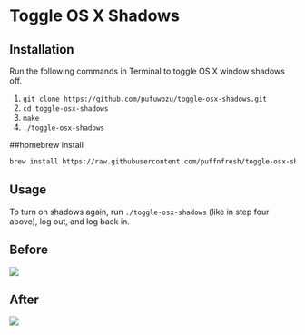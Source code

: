 # Toggle OS X Shadows

## Installation
Run the following commands in Terminal to toggle OS X window shadows off.

1. `git clone https://github.com/pufuwozu/toggle-osx-shadows.git`
2. `cd toggle-osx-shadows`
3. `make`
4. `./toggle-osx-shadows`

##homebrew install
```sh
brew install https://raw.githubusercontent.com/puffnfresh/toggle-osx-shadows/master/homebrew/toggle-osx-shadows.rb
```

## Usage
To turn on shadows again, run `./toggle-osx-shadows` (like in step four above), log out, and log back in.

## Before

![](http://brianmckenna.org/files/toggle-osx-shadows-before.png)

## After

![](http://brianmckenna.org/files/toggle-osx-shadows-after.png)
